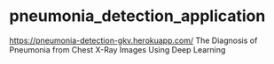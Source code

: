 # pneumonia_detection_application
https://pneumonia-detection-gkv.herokuapp.com/
The Diagnosis of Pneumonia from Chest X-Ray Images Using Deep Learning
